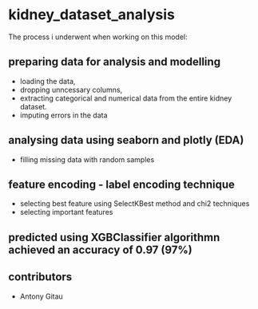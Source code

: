 # kidney_dataset_analysis

The process i underwent when working on this model:

## preparing data for analysis and modelling
- loading the data,
- dropping unncessary columns,
- extracting categorical and numerical data from the entire kidney dataset.
- imputing errors in the data
## analysing data using seaborn and plotly (EDA)
- filling missing data with random samples
## feature encoding - label encoding technique
- selecting best feature using SelectKBest method and chi2 techniques
- selecting important features
##  predicted using XGBClassifier algorithmn achieved an accuracy of 0.97 (97%)



## contributors

- Antony Gitau 

